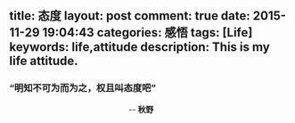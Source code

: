 title: 态度
layout: post
comment: true
date: 2015-11-29 19:04:43
categories: 感悟
tags: [Life]
keywords: life,attitude
description: This is my life attitude.
---
### “明知不可为而为之，权且叫态度吧”
&emsp;&emsp;&emsp;&emsp;&emsp;&emsp;&emsp;&emsp;&emsp;&emsp;&emsp;&emsp;&emsp;&emsp;&emsp; -- **秋野**
